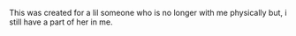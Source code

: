 This was created for a lil someone who is no longer with me physically but, i still have a part of her in me.
